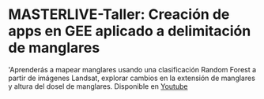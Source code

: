 # MASTERLIVE-Taller: Creación de apps en GEE aplicado a delimitación de manglares
'Aprenderás a  mapear  manglares usando una clasificación Random Forest a partir de imágenes Landsat,  explorar cambios en la extensión de manglares y altura del dosel de manglares.
Disponible en  <a href="https://www.youtube.com/watch?v=GU8bL4hY0ug&t=2604s" target = "_blank">Youtube</a>
